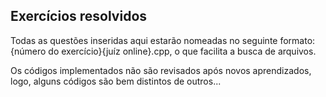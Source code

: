 ## Exercícios resolvidos
Todas as questões inseridas aqui estarão nomeadas no seguinte formato: {número do exercício}{juíz online}.cpp, o que facilita a busca de arquivos.

Os códigos implementados não são revisados após novos aprendizados, logo, alguns códigos são bem distintos de outros...
